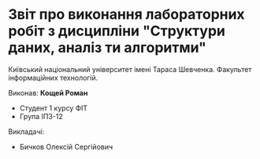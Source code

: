 # Звіт про виконання лабораторних робіт з дисципліни "Структури даних, аналіз ти алгоритми"

Київський національний університет імені Тараса Шевченка.
Факультет інформаційних технологій.

Виконав: **Кощей Роман**

- Студент 1 курсу ФІТ
- Група ІПЗ-12

Викладачі:

- Бичков Олексій Сергійович
